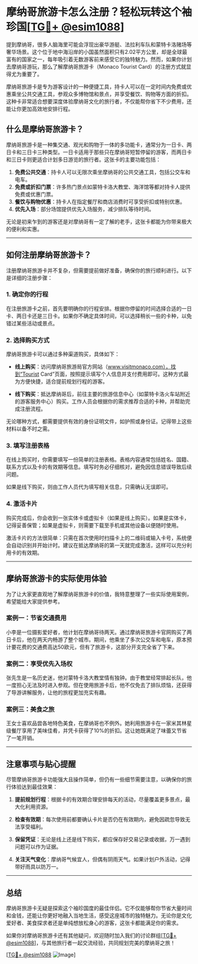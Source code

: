 # 摩纳哥旅游卡怎么注册？轻松玩转这个袖珍国[[TG💪+ @esim1088](https://t.me/s/esim1088)]

提到摩纳哥，很多人脑海里可能会浮现出豪华游艇、法拉利车队和蒙特卡洛赌场等奢华场景。这个位于地中海沿岸的小国虽然面积只有2.02平方公里，却是全球最富有的国家之一，每年吸引着无数游客前来感受它的独特魅力。然而，如果你计划去摩纳哥游玩，那么了解摩纳哥旅游卡（Monaco Tourist Card）的注册方式就显得尤为重要了。

摩纳哥旅游卡是专为游客设计的一种便捷工具，持卡人可以在一定时间内免费或优惠乘坐公共交通工具，参观众多博物馆和景点，并享受餐饮、购物等方面的折扣。这种卡非常适合想要深度体验摩纳哥文化的旅行者，不仅能帮你省下不少费用，还能让你更加高效地安排行程。

## 什么是摩纳哥旅游卡？

摩纳哥旅游卡是一种集交通、观光和购物于一体的多功能卡，通常分为一日卡、两日卡和三日卡三种类型。一日卡适用于那些只在摩纳哥短暂停留的游客，而两日卡和三日卡则更适合计划多日游览的旅行者。这张卡的主要功能包括：

1. **免费公共交通**：持卡人可以无限次乘坐摩纳哥的公共交通工具，包括公交车和电车。
2. **免费或折扣门票**：许多热门景点如蒙特卡洛大教堂、海洋馆等都对持卡人提供免费或优惠门票。
3. **餐饮与购物优惠**：持卡人在指定餐厅和商店消费时可享受折扣或特别优惠。
4. **优先入场**：部分场馆提供优先入场服务，减少排队等待时间。

无论是初来乍到的游客还是对摩纳哥有一定了解的老手，这张卡都能为你带来极大的便利和实惠。

---

## 如何注册摩纳哥旅游卡？

注册摩纳哥旅游卡并不复杂，但需要提前做好准备，确保你的旅行顺利进行。以下是详细的注册步骤：

### 1. **确定你的行程**

在注册旅游卡之前，首先要明确你的行程安排。根据你停留的时间选择合适的一日卡、两日卡还是三日卡。如果你不确定具体时间，可以选择稍长一些的卡种，以免错过某些活动或景点。

### 2. **选择购买方式**

摩纳哥旅游卡可以通过多种渠道购买，具体如下：

- **线上购买**：访问摩纳哥旅游局官方网站（www.visitmonaco.com），找到“Tourist Card”页面，按照提示填写个人信息并支付费用即可。这种方式最为方便快捷，适合提前规划行程的游客。
  
- **线下购买**：抵达摩纳哥后，前往主要的旅游信息中心（如蒙特卡洛火车站附近的游客服务中心）购买。工作人员会根据你的需求推荐合适的卡种，并帮助完成注册流程。

无论哪种方式，都需要提供有效的身份证明文件，如护照或身份证。记得带上这些材料以备不时之需。

### 3. **填写注册表格**

在线上购买时，你需要填写一份简单的注册表格。表格内容通常包括姓名、国籍、联系方式以及卡的有效期等信息。填写时务必仔细核对，避免因信息错误导致后续问题。

如果是线下购买，则由工作人员代为填写相关信息，只需确认无误即可。

### 4. **激活卡片**

购买完成后，你会收到一张实体卡或虚拟卡（如果是线上购买）。如果是实体卡，记得妥善保管；如果是虚拟卡，则需要下载至手机或其他设备以便随时使用。

激活卡片的方法很简单：只需在首次使用时扫描卡上的二维码或输入卡号，系统便会自动识别并开始计时。建议在抵达摩纳哥的第一天就完成激活，这样可以充分利用卡的有效期。

---

## 摩纳哥旅游卡的实际使用体验

为了让大家更直观地了解摩纳哥旅游卡的价值，我特意整理了一些实际使用案例，希望能给大家提供参考。

### 案例一：节省交通费用

小李是一位摄影爱好者，他计划在摩纳哥待两天。通过摩纳哥旅游卡官网购买了两日卡后，他在两天内畅游了整个城市。期间，他乘坐了多次公交车和电车，原本预计要花费的交通费高达50欧元，但有了旅游卡，这部分开支完全省了下来。

### 案例二：享受优先入场权

张先生是一名历史迷，他对蒙特卡洛大教堂情有独钟。由于教堂经常排起长队，他一度担心无法及时进入参观。但在使用旅游卡后，他不仅免去了排队烦恼，还获得了导游讲解服务，让他的旅程更加充实有趣。

### 案例三：美食之旅

王女士喜欢品尝各地特色美食，在摩纳哥也不例外。她利用旅游卡在一家米其林星级餐厅享用了美味佳肴，并凭卡获得了10%的折扣。这让她既满足了味蕾又节省了一笔开销。

---

## 注意事项与贴心提醒

尽管摩纳哥旅游卡功能强大且操作简单，但仍有一些细节需要注意，以确保你的旅行体验达到最佳效果：

1. **提前规划行程**：根据卡的有效期合理安排每天的活动，尽量覆盖更多景点，最大化利用资源。
   
2. **检查有效期**：每次使用前都要确认卡片是否仍在有效期内，避免因疏忽导致无法享受福利。

3. **保留凭证**：无论是线上还是线下购买，都应保存好交易记录或收据，万一遇到问题可以作为证据。

4. **关注天气变化**：摩纳哥气候宜人，但偶有阴雨天气。如果计划户外活动，记得带好雨具以防万一。

---

## 总结

摩纳哥旅游卡无疑是探索这个袖珍国度的最佳伴侣。它不仅能够帮你节省大量时间和金钱，还能让你更好地融入当地生活，感受这座城市的独特魅力。无论你是文化爱好者、美食探求者还是单纯想放松身心的游客，这张卡都能满足你的需求。

如果你对摩纳哥旅游卡还有其他疑问，欢迎随时加入我们的讨论群组[[TG💪+ @esim1088](https://t.me/s/esim1088)]，与其他旅行者一起交流经验，共同规划完美的摩纳哥之旅！

[[TG💪+ @esim1088](https://t.me/s/esim1088) ![Image](https://i.postimg.cc/4NQfJmqS/Snipaste-2025-05-13-00-14-12.png)]